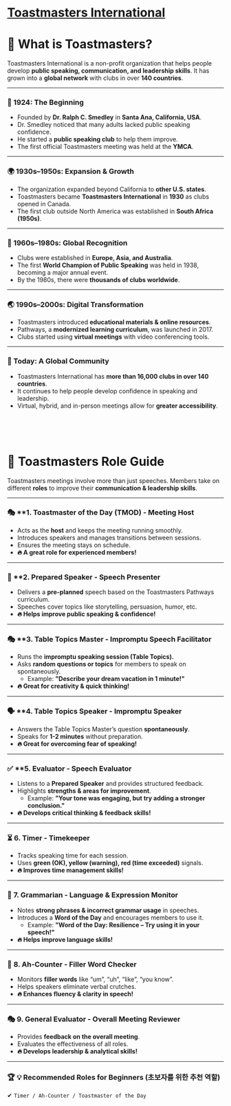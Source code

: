 # [Toastmasters International](https://www.toastmasters.org/)

# 🍞 What is Toastmasters?
Toastmasters International is a non-profit organization that helps people develop **public speaking, communication, and leadership skills**. It has grown into a **global network** with clubs in over **140 countries**.

---

### 📅 1924: The Beginning
- Founded by **Dr. Ralph C. Smedley** in **Santa Ana, California, USA**.
- Dr. Smedley noticed that many adults lacked public speaking confidence.
- He started a **public speaking club** to help them improve.
- The first official Toastmasters meeting was held at the **YMCA**.

---

### 🌍 1930s–1950s: Expansion & Growth
- The organization expanded beyond California to **other U.S. states**.
- Toastmasters became **Toastmasters International** in **1930** as clubs opened in Canada.
- The first club outside North America was established in **South Africa (1950s)**.

---

### 🚀 1960s–1980s: Global Recognition
- Clubs were established in **Europe, Asia, and Australia**.
- The first **World Champion of Public Speaking** was held in 1938, becoming a major annual event.
- By the 1980s, there were **thousands of clubs worldwide**.

---

### 🌏 1990s–2000s: Digital Transformation
- Toastmasters introduced **educational materials & online resources**.
- Pathways, a **modernized learning curriculum**, was launched in 2017.
- Clubs started using **virtual meetings** with video conferencing tools.

---

### 🎤 Today: A Global Community
- Toastmasters International has **more than 16,000 clubs in over 140 countries**.
- It continues to help people develop confidence in speaking and leadership.
- Virtual, hybrid, and in-person meetings allow for **greater accessibility**.

<br>
<br>
<br>

# 📕 Toastmasters Role Guide

Toastmasters meetings involve more than just speeches. Members take on different **roles** to improve their **communication & leadership skills**.

---

### 🎭 **1. Toastmaster of the Day (TMOD) - Meeting Host
- Acts as the **host** and keeps the meeting running smoothly.
- Introduces speakers and manages transitions between sessions.
- Ensures the meeting stays on schedule.
- **🔥 A great role for experienced members!**

---

### 🎤 **2. Prepared Speaker - Speech Presenter
- Delivers a **pre-planned** speech based on the Toastmasters Pathways curriculum.
- Speeches cover topics like storytelling, persuasion, humor, etc.
- **🔥 Helps improve public speaking & confidence!**

---

### 🎭 **3. Table Topics Master - Impromptu Speech Facilitator
- Runs the **impromptu speaking session (Table Topics).**
- Asks **random questions or topics** for members to speak on spontaneously.
  - Example: **"Describe your dream vacation in 1 minute!"**
- **🔥 Great for creativity & quick thinking!**

---

### 🗣 **4. Table Topics Speaker - Impromptu Speaker
- Answers the Table Topics Master’s question **spontaneously**.
- Speaks for **1-2 minutes** without preparation.
- **🔥 Great for overcoming fear of speaking!**

---

### ✅ **5. Evaluator - Speech Evaluator
- Listens to a **Prepared Speaker** and provides structured feedback.
- Highlights **strengths & areas for improvement**.
  - Example: **"Your tone was engaging, but try adding a stronger conclusion."**
- **🔥 Develops critical thinking & feedback skills!**

---

### ⏳ **6. Timer - Timekeeper**
- Tracks speaking time for each session.
- Uses **green (OK), yellow (warning), red (time exceeded)** signals.
- **🔥 Improves time management skills!**

---

### 🔡 **7. Grammarian - Language & Expression Monitor**
- Notes **strong phrases & incorrect grammar usage** in speeches.
- Introduces a **Word of the Day** and encourages members to use it.
  - Example: **"Word of the Day: Resilience – Try using it in your speech!"**
- **🔥 Helps improve language skills!**

---

### 🔎 **8. Ah-Counter - Filler Word Checker**
- Monitors **filler words** like “um”, “uh”, “like”, “you know”.
- Helps speakers eliminate verbal crutches.
- **🔥 Enhances fluency & clarity in speech!**

---

### 🎭 **9. General Evaluator - Overall Meeting Reviewer**
- Provides **feedback on the overall meeting**.
- Evaluates the effectiveness of all roles.
- **🔥 Develops leadership & analytical skills!**

---

### 🏆 💡 Recommended Roles for Beginners (초보자를 위한 추천 역할)
✔ `Timer / Ah-Counter / Toastmaster of the Day`

